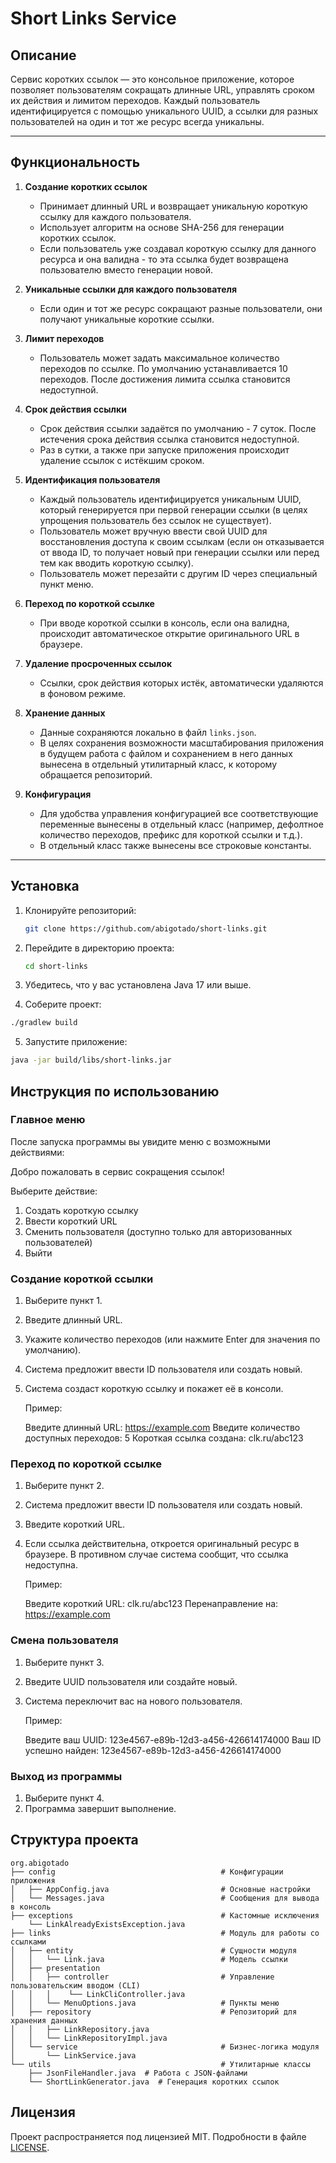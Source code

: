 # **Short Links Service**

## **Описание**
Сервис коротких ссылок — это консольное приложение, которое позволяет пользователям сокращать длинные URL, управлять сроком их действия и лимитом переходов. Каждый пользователь идентифицируется с помощью уникального UUID, а ссылки для разных пользователей на один и тот же ресурс всегда уникальны.

---

## **Функциональность**
1. **Создание коротких ссылок**
    - Принимает длинный URL и возвращает уникальную короткую ссылку для каждого пользователя.
    - Использует алгоритм на основе SHA-256 для генерации коротких ссылок.
    - Если пользователь уже создавал короткую ссылку для данного ресурса и она валидна - то эта ссылка будет возвращена пользователю вместо генерации новой.

2. **Уникальные ссылки для каждого пользователя**
    - Если один и тот же ресурс сокращают разные пользователи, они получают уникальные короткие ссылки.

3. **Лимит переходов**
    - Пользователь может задать максимальное количество переходов по ссылке. По умолчанию устанавливается 10 переходов. После достижения лимита ссылка становится недоступной.

4. **Срок действия ссылки**
    - Срок действия ссылки задаётся по умолчанию - 7 суток. После истечения срока действия ссылка становится недоступной.
    - Раз в сутки, а также при запуске приложения происходит удаление ссылок с истёкшим сроком.

5. **Идентификация пользователя**
    - Каждый пользователь идентифицируется уникальным UUID, который генерируется при первой генерации ссылки (в целях упрощения пользователь без ссылок не существует).
    - Пользователь может вручную ввести свой UUID для восстановления доступа к своим ссылкам (если он отказывается от ввода ID, то получает новый при генерации ссылки или перед тем как вводить короткую ссылку).
    - Пользователь может перезайти с другим ID через специальный пункт меню.

6. **Переход по короткой ссылке**
    - При вводе короткой ссылки в консоль, если она валидна, происходит автоматическое открытие оригинального URL в браузере.

7. **Удаление просроченных ссылок**
    - Ссылки, срок действия которых истёк, автоматически удаляются в фоновом режиме.

8. **Хранение данных**
    - Данные сохраняются локально в файл `links.json`.
    - В целях сохранения возможности масштабирования приложения в будущем работа с файлом и сохранением в него данных вынесена в отдельный утилитарный класс, к которому обращается репозиторий.

9. **Конфигурация**
    - Для удобства управления конфигурацией все соответствующие переменные вынесены в отдельный класс (например, дефолтное количество переходов, префикс для короткой ссылки и т.д.).
    - В отдельный класс также вынесены все строковые константы.

---

## **Установка**

1. Клонируйте репозиторий:
   ```bash
   git clone https://github.com/abigotado/short-links.git
   ```

2.	Перейдите в директорию проекта:

    ```bash
    cd short-links
    ```

3.	Убедитесь, что у вас установлена Java 17 или выше.
4.	Соберите проект:
      
   ```bash
   ./gradlew build
   ```

5.	Запустите приложение:

   ```bash
   java -jar build/libs/short-links.jar
   ```

## **Инструкция по использованию**

### Главное меню

После запуска программы вы увидите меню с возможными действиями:

Добро пожаловать в сервис сокращения ссылок!

Выберите действие:
1. Создать короткую ссылку
2. Ввести короткий URL
3. Сменить пользователя (доступно только для авторизованных пользователей)
4. Выйти

### Создание короткой ссылки
1.	Выберите пункт 1.
2.	Введите длинный URL.
3.	Укажите количество переходов (или нажмите Enter для значения по умолчанию).
4.  Система предложит ввести ID пользователя или создать новый.
5.	Система создаст короткую ссылку и покажет её в консоли.

    Пример:
    
    Введите длинный URL: https://example.com
    Введите количество доступных переходов: 5
    Короткая ссылка создана: clk.ru/abc123

### Переход по короткой ссылке
1.	Выберите пункт 2.
2.  Система предложит ввести ID пользователя или создать новый.
3.	Введите короткий URL.
4.	Если ссылка действительна, откроется оригинальный ресурс в браузере. В противном случае система сообщит, что ссылка недоступна.

    Пример:
    
    Введите короткий URL: clk.ru/abc123
    Перенаправление на: https://example.com

### Смена пользователя
1.	Выберите пункт 3.
2.	Введите UUID пользователя или создайте новый.
3.	Система переключит вас на нового пользователя.

    Пример:
    
    Введите ваш UUID: 123e4567-e89b-12d3-a456-426614174000
    Ваш ID успешно найден: 123e4567-e89b-12d3-a456-426614174000

### Выход из программы
1.	Выберите пункт 4. 
2.  Программа завершит выполнение.

## Структура проекта
    org.abigotado
    ├── config                                     # Конфигурации приложения
    │   ├── AppConfig.java                         # Основные настройки
    │   └── Messages.java                          # Сообщения для вывода в консоль
    ├── exceptions                                 # Кастомные исключения
        └── LinkAlreadyExistsException.java
    ├── links                                      # Модуль для работы со ссылками
    │   ├── entity                                 # Сущности модуля
    │   │   └── Link.java                          # Модель ссылки
    │   ├── presentation
    │   │   ├── controller                         # Управление пользовательским вводом (CLI)
    │   │   │    └── LinkCliController.java
    │   │   └── MenuOptions.java                   # Пункты меню
    │   ├── repository                             # Репозиторий для хранения данных
    │   │   ├── LinkRepository.java
    │   │   └── LinkRepositoryImpl.java
    │   └── service                                # Бизнес-логика модуля
    │       └── LinkService.java
    └── utils                                      # Утилитарные классы
        ├── JsonFileHandler.java  # Работа с JSON-файлами
        └── ShortLinkGenerator.java  # Генерация коротких ссылок 

## Лицензия

Проект распространяется под лицензией MIT. Подробности в файле [LICENSE](LICENSE).